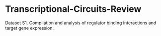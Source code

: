 # Transcriptional-Circuits-Review
Dataset S1. Compilation and analysis of regulator binding interactions and target gene expression. 
